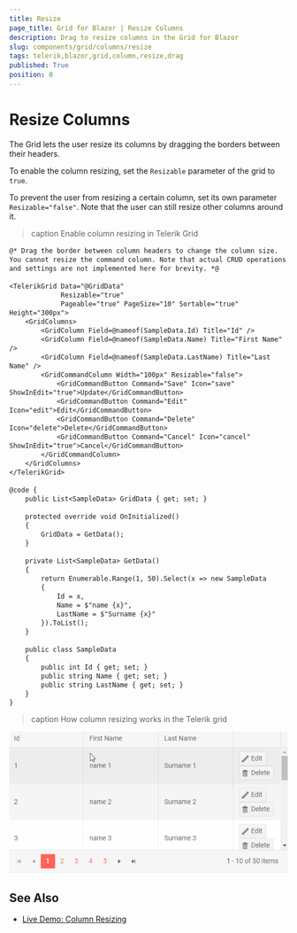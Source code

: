 ```yaml
---
title: Resize
page_title: Grid for Blazor | Resize Columns
description: Drag to resize columns in the Grid for Blazor
slug: components/grid/columns/resize
tags: telerik,blazor,grid,column,resize,drag
published: True
position: 0
---
```


# Resize Columns

The Grid lets the user resize its columns by dragging the borders between their headers.

To enable the column resizing, set the `Resizable` parameter of the grid to `true`.

To prevent the user from resizing a certain column, set its own parameter `Resizable="false"`. Note that the user can still resize other columns around it.

>caption Enable column resizing in Telerik Grid

````CSHTML
@* Drag the border between column headers to change the column size. You cannot resize the command column. Note that actual CRUD operations and settings are not implemented here for brevity. *@

<TelerikGrid Data="@GridData"
             Resizable="true"
             Pageable="true" PageSize="10" Sortable="true" Height="300px">
    <GridColumns>
        <GridColumn Field=@nameof(SampleData.Id) Title="Id" />
        <GridColumn Field=@nameof(SampleData.Name) Title="First Name" />
        <GridColumn Field=@nameof(SampleData.LastName) Title="Last Name" />
        <GridCommandColumn Width="100px" Resizable="false">
            <GridCommandButton Command="Save" Icon="save" ShowInEdit="true">Update</GridCommandButton>
            <GridCommandButton Command="Edit" Icon="edit">Edit</GridCommandButton>
            <GridCommandButton Command="Delete" Icon="delete">Delete</GridCommandButton>
            <GridCommandButton Command="Cancel" Icon="cancel" ShowInEdit="true">Cancel</GridCommandButton>
        </GridCommandColumn>
    </GridColumns>
</TelerikGrid>

@code {
    public List<SampleData> GridData { get; set; }

    protected override void OnInitialized()
    {
        GridData = GetData();
    }

    private List<SampleData> GetData()
    {
        return Enumerable.Range(1, 50).Select(x => new SampleData
        {
            Id = x,
            Name = $"name {x}",
            LastName = $"Surname {x}"
        }).ToList();
    }

    public class SampleData
    {
        public int Id { get; set; }
        public string Name { get; set; }
        public string LastName { get; set; }
    }
}
````


>caption How column resizing works in the Telerik grid

![](images/column-resize-preview.gif)

## See Also

  * [Live Demo: Column Resizing](https://demos.telerik.com/blazor-ui/grid/column-resizing)
